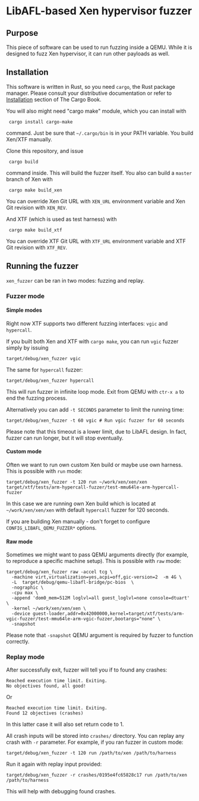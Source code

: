 LibAFL-based Xen hypervisor fuzzer
==================================

Purpose
-------

This piece of software can be used to run fuzzing inside a QEMU. While
it is designed to fuzz Xen hypervisor, it can run other payloads as well.

Installation
------------

This software is written in Rust, so you need `cargo`, the Rust
package manager. Please consult your distributive documentation or
refer to
[Installation](https://doc.rust-lang.org/cargo/getting-started/installation.html)
section of The Cargo Book.

You will also might need "cargo make" module, which you can install with

```
 cargo install cargo-make
```

command. Just be sure that `~/.cargo/bin` is in your PATH
variable. You build Xen/XTF manually.

Clone this repository, and issue

```
 cargo build
```

command inside. This will build the fuzzer itself. You also can build a `master` branch of Xen with

```
 cargo make build_xen
```

You can override Xen Git URL with `XEN_URL` environment variable and
Xen Git revision with `XEN_REV`.

And XTF (which is used as test harness) with


```
 cargo make build_xtf
```

You can override XTF Git URL with `XTF_URL` environment variable and
XTF Git revision with `XTF_REV`.

Running the fuzzer
------------------

`xen_fuzzer` can be ran in two modes: fuzzing and replay.

### Fuzzer mode

#### Simple modes

Right now XTF supports two different fuzzing interfaces: `vgic` and `hypercall`.

If you built both Xen and XTF with `cargo make`, you can run `vgic` fuzzer simply by issuing

```
target/debug/xen_fuzzer vgic
```

The same for `hypercall` fuzzer:

```
target/debug/xen_fuzzer hypercall
```


This will run fuzzer in infinite loop mode. Exit from QEMU with `ctr-x a`
to end the fuzzing process.

Alternatively you can add `-t SECONDS` parameter to limit the running time:


```
target/debug/xen_fuzzer -t 60 vgic # Run vgic fuzzer for 60 seconds
```


Please note that this timeout is a lower limit, due to LibAFL
design. In fact, fuzzer can run longer, but it will stop eventually.

#### Custom mode

Often we want to run own custom Xen build or maybe use own
harness. This is possible with `run` mode:

```
target/debug/xen_fuzzer -t 120 run ~/work/xen/xen/xen target/xtf/tests/arm-hypercall-fuzzer/test-mmu64le-arm-hypercall-fuzzer
```

In this case we are running own Xen build which is located at
`~/work/xen/xen/xen` with default `hypercall` fuzzer for 120 seconds.

If you are building Xen manually - don't forget to configure
`CONFIG_LIBAFL_QEMU_FUZZER*` options.

#### Raw mode

Sometimes we might want to pass QEMU arguments directly (for example,
to reproduce a specific machine setup). This is possible with `raw` mode:

```
target/debug/xen_fuzzer raw -accel tcg \
  -machine virt,virtualization=yes,acpi=off,gic-version=2  -m 4G \
  -L  target/debug/qemu-libafl-bridge/pc-bios  \
  -nographic \
  -cpu max \
  -append 'dom0_mem=512M loglvl=all guest_loglvl=none console=dtuart' \
  -kernel ~/work/xen/xen/xen \
  -device guest-loader,addr=0x42000000,kernel=target/xtf/tests/arm-vgic-fuzzer/test-mmu64le-arm-vgic-fuzzer,bootargs="none" \
  -snapshot
```

Please note that `-snapshot` QEMU argument is required by fuzzer to function correctly.

### Replay mode

After successfully exit, fuzzer will tell you if to found any crashes:

```
Reached execution time limit. Exiting.
No objectives found, all good!
```

Or

```
Reached execution time limit. Exiting.
Found 12 objectives (crashes)
```

In this latter case it will also set return code to 1.

All crash inputs will be stored into `crashes/` directory. You can
replay any crash with `-r` parameter. For example, if you ran fuzzer
in custom mode:

```
target/debug/xen_fuzzer -t 120 run /path/to/xen /path/to/harness
```

Run it again with replay input provided:

```
target/debug/xen_fuzzer -r crashes/0195e4fc65828c17 run /path/to/xen /path/to/harness
```

This will help with debugging found crashes.
